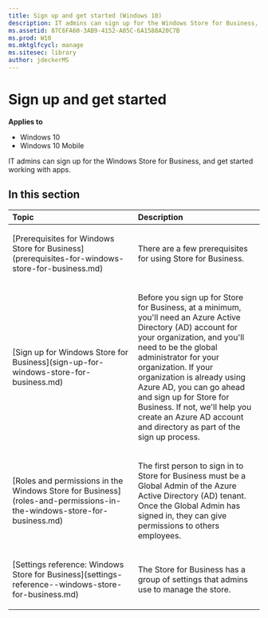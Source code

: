 ```yaml
---
title: Sign up and get started (Windows 10)
description: IT admins can sign up for the Windows Store for Business, and get started working with apps.
ms.assetid: 87C6FA60-3AB9-4152-A85C-6A1588A20C7B
ms.prod: W10
ms.mktglfcycl: manage
ms.sitesec: library
author: jdeckerMS
---
```


# Sign up and get started


**Applies to**

-   Windows 10
-   Windows 10 Mobile

IT admins can sign up for the Windows Store for Business, and get started working with apps.

## In this section


<table>
<colgroup>
<col width="50%" />
<col width="50%" />
</colgroup>
<thead>
<tr class="header">
<th align="left">Topic</th>
<th align="left">Description</th>
</tr>
</thead>
<tbody>
<tr class="odd">
<td align="left"><p>[Prerequisites for Windows Store for Business](prerequisites-for-windows-store-for-business.md)</p></td>
<td align="left"><p>There are a few prerequisites for using Store for Business.</p></td>
</tr>
<tr class="even">
<td align="left"><p>[Sign up for Windows Store for Business](sign-up-for-windows-store-for-business.md)</p></td>
<td align="left"><p>Before you sign up for Store for Business, at a minimum, you'll need an Azure Active Directory (AD) account for your organization, and you'll need to be the global administrator for your organization. If your organization is already using Azure AD, you can go ahead and sign up for Store for Business. If not, we'll help you create an Azure AD account and directory as part of the sign up process.</p></td>
</tr>
<tr class="odd">
<td align="left"><p>[Roles and permissions in the Windows Store for Business](roles-and-permissions-in-the-windows-store-for-business.md)</p></td>
<td align="left"><p>The first person to sign in to Store for Business must be a Global Admin of the Azure Active Directory (AD) tenant. Once the Global Admin has signed in, they can give permissions to others employees.</p></td>
</tr>
<tr class="even">
<td align="left"><p>[Settings reference: Windows Store for Business](settings-reference--windows-store-for-business.md)</p></td>
<td align="left"><p>The Store for Business has a group of settings that admins use to manage the store.</p></td>
</tr>
</tbody>
</table>

 

 

 





